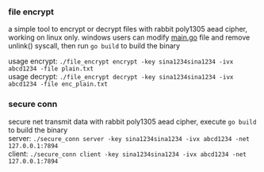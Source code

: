 ### file encrypt
a simple tool to encrypt or decrypt files with rabbit poly1305 aead cipher, working on linux only. 
windows users can modify [main.go](_example/file_encrypt/main.go) file and remove unlink() syscall, then run `go build` to build the binary

usage encrypt: `./file_encrypt encrypt -key sina1234sina1234 -ivx abcd1234 -file plain.txt`  
usage decrypt: `./file_encrypt decrypt -key sina1234sina1234 -ivx abcd1234 -file enc_plain.txt`  



### secure conn
secure net transmit data with rabbit poly1305 aead cipher, execute `go build` to build the binary  
server: `./secure_conn server -key sina1234sina1234 -ivx abcd1234 -net 127.0.0.1:7894`  
client: `./secure_conn client -key sina1234sina1234 -ivx abcd1234 -net 127.0.0.1:7894`
